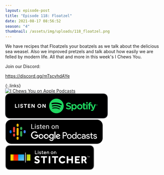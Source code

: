 ```yaml
---
layout: episode-post
title: "Episode 118: Floatzel"
date: 2021-08-17 08:56:52
season: "4"
thumbnail: /assets/img/uploads/118_floatzel.png
---
```

We have recipes that Floatzels your boatzels as we talk about the delicious sea weasel. Also we improved pretzels and talk about how easily we are felled by modern life. All that and more in this week's I Chews You.

Join our Discord:

https://discord.gg/mTscvhdAYe



{:.links}  
[![I Chews You on Apple Podcasts](https://linkmaker.itunes.apple.com/en-us/badge-lrg.svg?releaseDate=2019-04-16T00:00:00Z&kind=podcast&bubble=podcasts)](https://podcasts.apple.com/us/podcast/118-floatzel/id1455409177?i=1000532270795)  [![I Chews You on Spotify](/assets/img/uploads/spotify-badge-button.svg)](https://open.spotify.com/episode/4u0isADLl80VX4di2kApU4?si=zrzEERtFTxatNV-FctVksw&dl_branch=1)  [![I Chews You on Google Podcasts](/assets/img/uploads/google-podcasts-badge-button.svg)](https://podcasts.google.com/feed/aHR0cHM6Ly9pY2hld3N5b3UubGlic3luLmNvbS9yc3M/episode/MzcwNGJhZTUtNWZhNS00MThlLWE0NzMtZjYyZWU2NmNhMTIy?sa=X&ved=0CA0QkfYCahcKEwiopK3DsrjyAhUAAAAAHQAAAAAQAQ)  [![I Chews You on Stitcher](/assets/img/uploads/stitcher-badge-button.svg)](https://www.stitcher.com/s?eid=86158705)